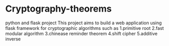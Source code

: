 # Cryptography-theorems
python and flask project
This project aims to build a web application using flask framework for cryptographic algorithms such as
1.primitive root
2.fast modular algorithm
3.chinease reminder theorem
4.shift cipher
5.additive inverse
